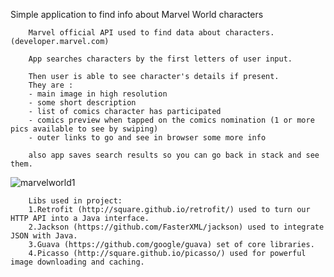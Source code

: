 Simple application to find info about Marvel World characters

        Marvel official API used to find data about characters.(developer.marvel.com)

        App searches characters by the first letters of user input.

        Then user is able to see character's details if present.
        They are :
        - main image in high resolution
        - some short description
        - list of comics character has participated
        - comics preview when tapped on the comics nomination (1 or more pics available to see by swiping)
        - outer links to go and see in browser some more info

        also app saves search results so you can go back in stack and see them.


![marvelworld1](https://user-images.githubusercontent.com/29121233/30524806-4d334b74-9c03-11e7-99b0-2459c434906a.gif)        


        Libs used in project:
        1.Retrofit (http://square.github.io/retrofit/) used to turn our HTTP API into a Java interface.
        2.Jackson (https://github.com/FasterXML/jackson) used to integrate JSON with Java.
        3.Guava (https://github.com/google/guava) set of core libraries.
        4.Picasso (http://square.github.io/picasso/) used for powerful image downloading and caching.
